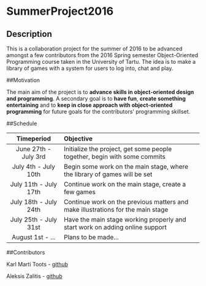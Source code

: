 # SummerProject2016

## Description

This is a collaboration project for the summer of 2016 to be advanced amongst a few contributors from the 2016 Spring
semester Object-Oriented Programming course taken in the University of Tartu. The idea is to make a library of games
with a system for users to log into, chat and play.

##Motivation

The main aim of the project is to **advance skills in object-oriented design and programming**. A secondary goal is to
**have fun**, **create something entertaining** and to **keep in close approach with object-oriented programming** for future
goals for the contributors' programming skillset.

##Schedule

| Timeperiod    | Objective     |
|:-------------:|:-------------|
| June 27th - July 3rd | Initialize the project, get some people together, begin with some commits |
| July 4th - July 10th | Begin some work on the main stage, where the library of games will be set |
| July 11th - July 17th | Continue work on the main stage, create a few games |
| July 18th - July 24th | Continue work on the previous matters and make illustrations for the main stage |
| July 25th - July 31st | Have the main stage working properly and start work on adding online support |
| August 1st - ... | Plans to be made...   |

##Contributors

Karl Marti Toots - [github](https://github.com/karlmartitoots)

Aleksis Zalitis - [github](https://github.com/pixenix)